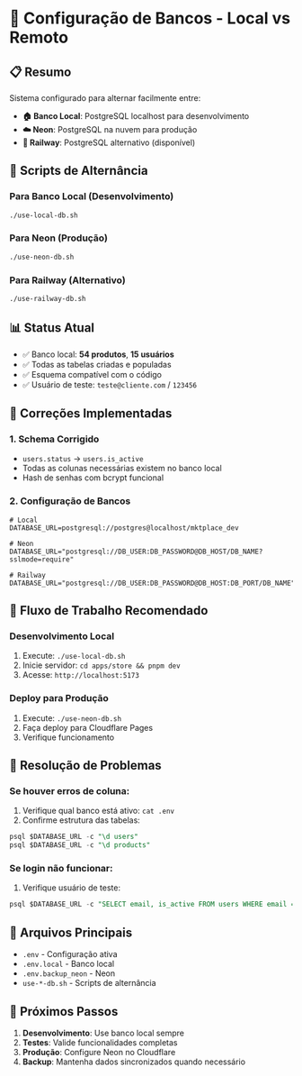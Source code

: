 # 🔄 Configuração de Bancos - Local vs Remoto

## 📋 Resumo
Sistema configurado para alternar facilmente entre:
- **🏠 Banco Local**: PostgreSQL localhost para desenvolvimento
- **☁️ Neon**: PostgreSQL na nuvem para produção
- **🚂 Railway**: PostgreSQL alternativo (disponível)

## 🚀 Scripts de Alternância

### Para Banco Local (Desenvolvimento)
```bash
./use-local-db.sh
```

### Para Neon (Produção)
```bash
./use-neon-db.sh
```

### Para Railway (Alternativo)
```bash
./use-railway-db.sh
```

## 📊 Status Atual
- ✅ Banco local: **54 produtos**, **15 usuários**
- ✅ Todas as tabelas criadas e populadas
- ✅ Esquema compatível com o código
- ✅ Usuário de teste: `teste@cliente.com` / `123456`

## 🔧 Correções Implementadas

### 1. Schema Corrigido
- `users.status` → `users.is_active`
- Todas as colunas necessárias existem no banco local
- Hash de senhas com bcrypt funcional

### 2. Configuração de Bancos
```env
# Local
DATABASE_URL=postgresql://postgres@localhost/mktplace_dev

# Neon
DATABASE_URL="postgresql://DB_USER:DB_PASSWORD@DB_HOST/DB_NAME?sslmode=require"

# Railway
DATABASE_URL="postgresql://DB_USER:DB_PASSWORD@DB_HOST:DB_PORT/DB_NAME"
```

## 🔄 Fluxo de Trabalho Recomendado

### Desenvolvimento Local
1. Execute: `./use-local-db.sh`
2. Inicie servidor: `cd apps/store && pnpm dev`
3. Acesse: `http://localhost:5173`

### Deploy para Produção
1. Execute: `./use-neon-db.sh`
2. Faça deploy para Cloudflare Pages
3. Verifique funcionamento

## 🐛 Resolução de Problemas

### Se houver erros de coluna:
1. Verifique qual banco está ativo: `cat .env`
2. Confirme estrutura das tabelas:
```sql
psql $DATABASE_URL -c "\d users"
psql $DATABASE_URL -c "\d products"
```

### Se login não funcionar:
1. Verifique usuário de teste:
```sql
psql $DATABASE_URL -c "SELECT email, is_active FROM users WHERE email = 'teste@cliente.com';"
```

## 📁 Arquivos Principais
- `.env` - Configuração ativa
- `.env.local` - Banco local
- `.env.backup_neon` - Neon
- `use-*-db.sh` - Scripts de alternância

## 🎯 Próximos Passos
1. **Desenvolvimento**: Use banco local sempre
2. **Testes**: Valide funcionalidades completas
3. **Produção**: Configure Neon no Cloudflare
4. **Backup**: Mantenha dados sincronizados quando necessário 